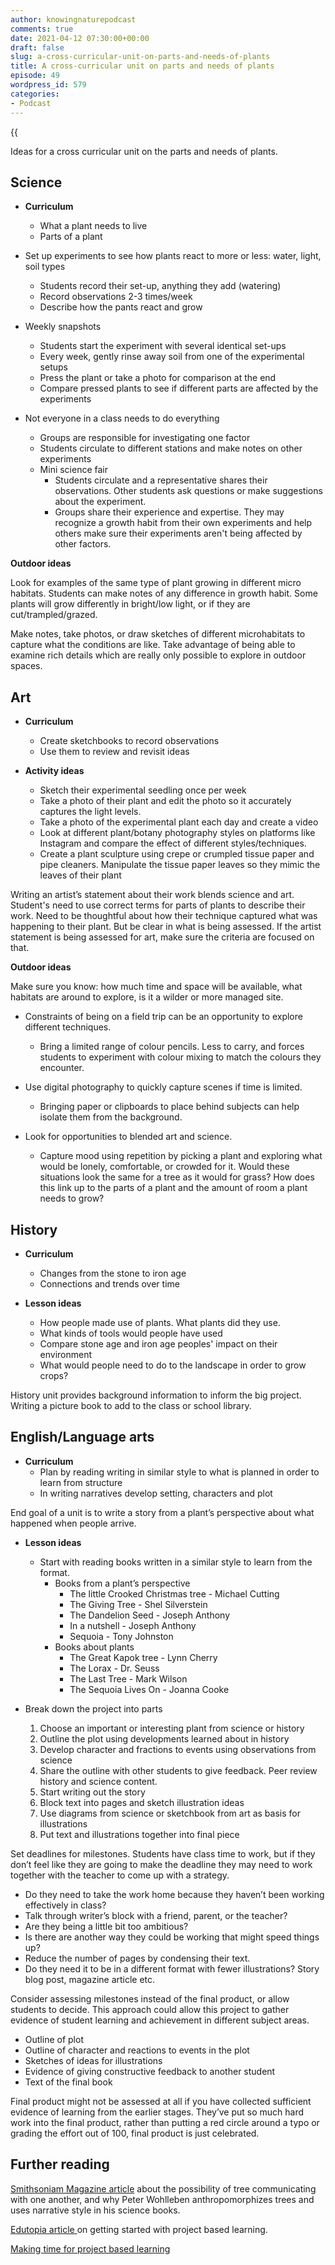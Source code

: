 ```yaml
---
author: knowingnaturepodcast
comments: true
date: 2021-04-12 07:30:00+00:00
draft: false
slug: a-cross-curricular-unit-on-parts-and-needs-of-plants
title: A cross-curricular unit on parts and needs of plants
episode: 49
wordpress_id: 579
categories:
- Podcast
---
```


{{<audio src="https://mcdn.podbean.com/mf/web/7dfmq4/Ep_49_-_Cross_curricular_plant_project81txb.mp3" >}}

Ideas for a cross curricular unit on the parts and needs of plants.

## Science

  * **Curriculum**
    * What a plant needs to live
    * Parts of a plant

  * Set up experiments to see how plants react to more or less: water, light, soil types
    * Students record their set-up, anything they add (watering)
    * Record observations 2-3 times/week
    * Describe how the pants react and grow

  * Weekly snapshots
    * Students start the experiment with several identical set-ups
    * Every week, gently rinse away soil from one of the experimental setups
    * Press the plant or take a photo for comparison at the end
    * Compare pressed plants to see if different parts are affected by the experiments

  * Not everyone in a class needs to do everything
    * Groups are responsible for investigating one factor
    * Students circulate to different stations and make notes on other experiments
    * Mini science fair 
      * Students circulate and a representative shares their observations. Other students ask questions or make suggestions about the experiment.
      * Groups share their experience and expertise. They may recognize a growth habit from their own experiments and help others make sure their experiments aren't being affected by other factors.

**Outdoor ideas**

Look for examples of the same type of plant growing in different micro
habitats. Students can make notes of any difference in growth habit. Some
plants will grow differently in bright/low light, or if they are
cut/trampled/grazed.

Make notes, take photos, or draw sketches of different microhabitats to
capture what the conditions are like. Take advantage of being able to examine
rich details which are really only possible to explore in outdoor spaces.

## Art

  * **Curriculum**
    * Create sketchbooks to record observations
    * Use them to review and revisit ideas

  * **Activity ideas**
    * Sketch their experimental seedling once per week
    * Take a photo of their plant and edit the photo so it accurately captures the light levels.
    * Take a photo of the experimental plant each day and create a video
    * Look at different plant/botany photography styles on platforms like Instagram and compare the effect of different styles/techniques.
    * Create a plant sculpture using crepe or crumpled tissue paper and pipe cleaners. Manipulate the tissue paper leaves so they mimic the leaves of their plant

Writing an artist’s statement about their work blends science and art.
Student's need to use correct terms for parts of plants to describe their
work. Need to be thoughtful about how their technique captured what was
happening to their plant. But be clear in what is being assessed. If the
artist statement is being assessed for art, make sure the criteria are focused
on that.

**Outdoor ideas**

Make sure you know: how much time and space will be available, what habitats
are around to explore, is it a wilder or more managed site.

  * Constraints of being on a field trip can be an opportunity to explore different techniques. 
    * Bring a limited range of colour pencils. Less to carry, and forces students to experiment with colour mixing to match the colours they encounter.

  * Use digital photography to quickly capture scenes if time is limited. 
    * Bringing paper or clipboards to place behind subjects can help isolate them from the background.

  * Look for opportunities to blended art and science. 
    * Capture mood using repetition by picking a plant and exploring what would be lonely, comfortable, or crowded for it. Would these situations look the same for a tree as it would for grass? How does this link up to the parts of a plant and the amount of room a plant needs to grow?

## History

  * **Curriculum**
    * Changes from the stone to iron age
    * Connections and trends over time

  * **Lesson ideas**
    * How people made use of plants. What plants did they use. 
    * What kinds of tools would people have used
    * Compare stone age and iron age peoples' impact on their environment
    * What would people need to do to the landscape in order to grow crops? 

History unit provides background information to inform the big project.
Writing a picture book to add to the class or school library.

## English/Language arts

  * **Curriculum**
    * Plan by reading writing in similar style to what is planned in order to learn from structure
    * In writing narratives develop setting, characters and plot

End goal of a unit is to write a story from a plant’s perspective about what
happened when people arrive.

  * **Lesson ideas**
    * Start with reading books written in a similar style to learn from the format.
      * Books from a plant’s perspective
        * The little Crooked Christmas tree - Michael Cutting
        * The Giving Tree - Shel Silverstein 
        * The Dandelion Seed - Joseph Anthony 
        * In a nutshell - Joseph Anthony
        * Sequoia - Tony Johnston
      * Books about plants
        * The Great Kapok tree - Lynn Cherry
        * The Lorax - Dr. Seuss
        * The Last Tree - Mark Wilson
        * The Sequoia Lives On - Joanna Cooke

  * Break down the project into parts
    1. Choose an important or interesting plant from science or history
    2. Outline the plot using developments learned about in history
    3. Develop character and fractions to events using observations from science
    4. Share the outline with other students to give feedback. Peer review history and science content.
    5. Start writing out the story
    6. Block text into pages and sketch illustration ideas
    7. Use diagrams from science or sketchbook from art as basis for illustrations
    8. Put text and illustrations together into final piece

Set deadlines for milestones. Students have class time to work, but if they
don’t feel like they are going to make the deadline they may need to work
together with the teacher to come up with a strategy.

  * Do they need to take the work home because they haven’t been working effectively in class? 
  * Talk through writer’s block with a friend, parent, or the teacher? 
  * Are they being a little bit too ambitious? 
  * Is there are another way they could be working that might speed things up? 
  * Reduce the number of pages by condensing their text. 
  * Do they need it to be in a different format with fewer illustrations? Story blog post, magazine article etc. 

Consider assessing milestones instead of the final product, or allow students
to decide. This approach could allow this project to gather evidence of
student learning and achievement in different subject areas.

  * Outline of plot
  * Outline of character and reactions to events in the plot
  * Sketches of ideas for illustrations
  * Evidence of giving constructive feedback to another student
  * Text of the final book

Final product might not be assessed at all if you have collected sufficient
evidence of learning from the earlier stages. They’ve put so much hard work
into the final product, rather than putting a red circle around a typo or
grading the effort out of 100, final product is just celebrated.

## Further reading

[Smithsoniam Magazine article](https://www.smithsonianmag.com/science-nature/the-whispering-trees-180968084/) about the possibility of tree communicating with one another, and why Peter Wohlleben anthropomorphizes trees and uses narrative style in his science books.

[Edutopia article ](https://www.edutopia.org/blog/project-based-learning-getting-started-basics-andrew-miller)on getting started with project based learning.

[Making time for project based learning](https://spencerauthor.com/pbl-time/)

